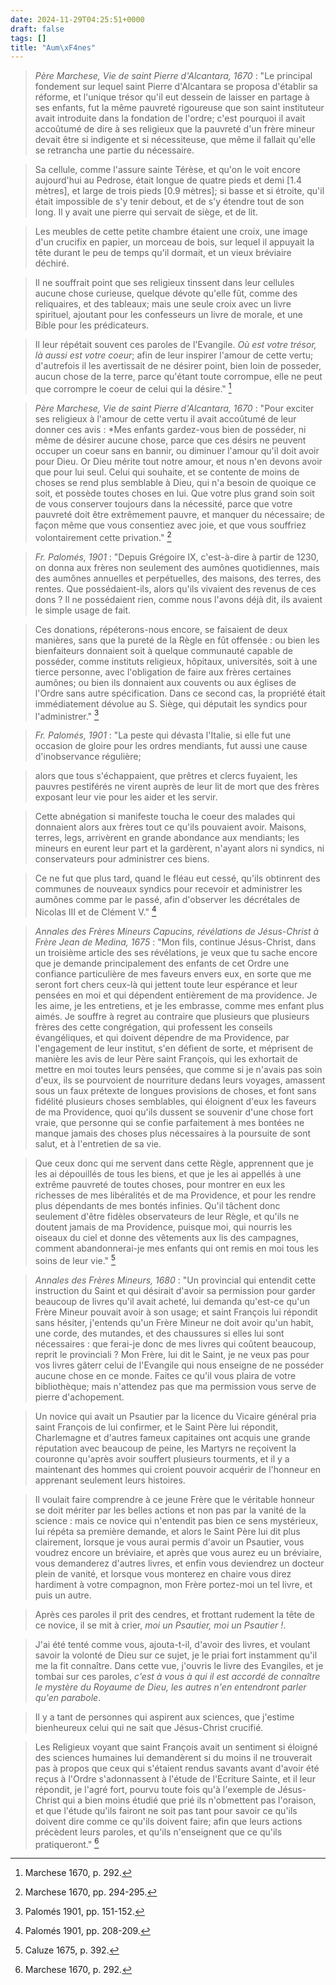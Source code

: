 ```yaml
---
date: 2024-11-29T04:25:51+0000
draft: false
tags: []
title: "Aum\xF4nes"
---
```





> *Père Marchese, Vie de saint Pierre d'Alcantara, 1670* : "Le principal fondement sur lequel saint Pierre d'Alcantara se proposa d'établir sa réforme, et l'unique trésor qu'il eut dessein de laisser en partage à ses enfants, fut la même pauvreté rigoureuse que son saint instituteur avait introduite dans la fondation de l'ordre; c'est pourquoi il avait accoûtumé de dire à ses religieux que la pauvreté d'un frère mineur devait être si indigente et si nécessiteuse, que même il fallait qu'elle se retrancha une partie du nécessaire.

> Sa cellule, comme l'assure sainte Térèse, et qu'on le voit encore aujourd'hui au Pedrose, était longue de quatre pieds et demi [1.4 mètres], et large de trois pieds [0.9 mètres]; si basse et si étroite, qu'il était impossible de s'y tenir debout, et de s'y étendre tout de son long. Il y avait une pierre qui servait de siège, et de lit.

> Les meubles de cette petite chambre étaient une croix, une image d'un crucifix en papier, un morceau de bois, sur lequel il appuyait la tête durant le peu de temps qu'il dormait, et un vieux bréviaire déchiré.

> Il ne souffrait point que ses religieux tinssent dans leur cellules aucune chose curieuse, quelque dévote qu'elle fût, comme des reliquaires, et des tableaux; mais une seule croix avec un livre spirituel, ajoutant pour les confesseurs un livre de morale, et une Bible pour les prédicateurs.

> Il leur répétait souvent ces paroles de l'Evangile. *Où est votre trésor, là aussi est votre coeur*; afin de leur inspirer l'amour de cette vertu; d'autrefois il les avertissait de ne désirer point, bien loin de posseder, aucun chose de la terre, parce qu'étant toute corrompue, elle ne peut que corrompre le coeur de celui qui la désire." [^1]

[^1]: Marchese 1670, p. 292.

> *Père Marchese, Vie de saint Pierre d'Alcantara, 1670* : "Pour exciter ses religieux à l'amour de cette vertu il avait accoûtumé de leur donner ces avis : *Mes enfants gardez-vous bien de posséder, ni même de désirer aucune chose, parce que ces désirs ne peuvent occuper un coeur sans en bannir, ou diminuer l'amour qu'il doit avoir pour Dieu. Or Dieu mérite tout notre amour, et nous n'en devons avoir que pour lui seul. Celui qui souhaite, et se contente de moins de choses se rend plus semblable à Dieu, qui n'a besoin de quoique ce soit, et possède toutes choses en lui. Que votre plus grand soin soit de vous conserver toujours dans la nécessité, parce que votre pauvreté doit être extrêmement pauvre, et manquer du nécessaire; de façon même que vous consentiez avec joie, et que vous souffriez volontairement cette privation." [^2]

[^2]: Marchese 1670, pp. 294-295.

> *Fr. Palomés, 1901* : "Depuis Grégoire IX, c'est-à-dire à partir de 1230, on donna aux frères non seulement des aumônes quotidiennes, mais des aumônes annuelles et perpétuelles, des maisons, des terres, des rentes. Que possédaient-ils, alors qu'ils vivaient des revenus de ces dons ? Il ne possédaient rien, comme nous l'avons déjà dit, ils avaient le simple usage de fait.

> Ces donations, répéterons-nous encore, se faisaient de deux manières, sans que la pureté de la Règle en fût offensée : ou bien les bienfaiteurs donnaient soit à quelque communauté capable de posséder, comme instituts religieux, hôpitaux, universités, soit à une tierce personne, avec l'obligation de faire aux frères certaines aumônes; ou bien ils donnaient aux couvents ou aux églises de l'Ordre sans autre spécification. Dans ce second cas, la propriété était immédiatement dévolue au S. Siège, qui députait les syndics pour l'administrer." [^3]

[^3]: Palomés 1901, pp. 151-152.

> *Fr. Palomés, 1901* : "La peste qui dévasta l'Italie, si elle fut une occasion de gloire pour les ordres mendiants, fut aussi une cause d'inobservance régulière; 

> alors que tous s'échappaient, que prêtres et clercs fuyaient, les pauvres pestiférés ne virent auprès de leur lit de mort que des frères exposant leur vie pour les aider et les servir.

> Cette abnégation si manifeste toucha le coeur des malades qui donnaient alors aux frères tout ce qu'ils pouvaient avoir. Maisons, terres, legs, arrivèrent en grande abondance aux mendiants; les mineurs en eurent leur part et la gardèrent, n'ayant alors ni syndics, ni conservateurs pour administrer ces biens.

> Ce ne fut que plus tard, quand le fléau eut cessé, qu'ils obtinrent des communes de nouveaux syndics pour recevoir et administrer les aumônes comme par le passé, afin d'observer les décrétales de Nicolas III et de Clément V." [^4]

[^4]: Palomés 1901, pp. 208-209.

> *Annales des Frères Mineurs Capucins, révélations de Jésus-Christ à Frère Jean de Medina, 1675* : "Mon fils, continue Jésus-Christ, dans un troisième article des ses révélations, je veux que tu sache encore que je demande principalement des enfants de cet Ordre une confiance particulière de mes faveurs envers eux, en sorte que me seront fort chers ceux-là qui jettent toute leur espérance et leur pensées en moi et qui dépendent entièrement de ma providence. Je les aime, je les entretiens, et je les embrasse, comme mes enfant plus aimés. Je souffre à regret au contraire que plusieurs que plusieurs frères des cette congrégation, qui professent les conseils évangéliques, et qui doivent dépendre de ma Providence, par l'engagement de leur institut, s'en défient de sorte, et méprisent de manière les avis de leur Père saint François, qui les exhortait de mettre en moi toutes leurs pensées, que comme si je n'avais pas soin d'eux, ils se pourvoient de nourriture dedans leurs voyages, amassent sous un faux prétexte de longues provisions de choses, et font sans fidélité plusieurs choses semblables, qui éloignent d'eux les faveurs de ma Providence, quoi qu'ils dussent se souvenir d'une chose fort vraie, que personne qui se confie parfaitement à mes bontées ne manque jamais des choses plus nécessaires à la poursuite de sont salut, et à l'entretien de sa vie.

> Que ceux donc qui me servent dans cette Règle, apprennent que je les ai dépouillés de tous les biens, et que je les ai appellés à une extrême pauvreté de toutes choses, pour montrer en eux les richesses de mes libéralités et de ma Providence, et pour les rendre plus dépendants de mes bontés infinies. Qu'il tâchent donc seulement d'être fidèles observateurs de leur Règle, et qu'ils ne doutent jamais de ma Providence, puisque moi, qui nourris les oiseaux du ciel et donne des vêtements aux lis des campagnes, comment abandonnerai-je mes enfants qui ont remis en moi tous les soins de leur vie." [^5]

[^5]: Caluze 1675, p. 392.

> *Annales des Frères Mineurs, 1680* : "Un provincial qui entendit cette instruction du Saint et qui désirait d'avoir sa permission pour garder beaucoup de livres qu'il avait acheté, lui demanda qu'est-ce qu'un Frère Mineur pouvait avoir à son usage; et saint François lui répondit sans hésiter, j'entends qu'un Frère Mineur ne doit avoir qu'un habit, une corde, des mutandes, et des chaussures si elles lui sont nécessaires : que ferai-je donc de mes livres qui coûtent beaucoup, reprit le provinciali ? Mon Frère, lui dit le Saint, je ne veux pas pour vos livres gâterr celui de l'Evangile qui nous enseigne de ne posséder aucune chose en ce monde. Faites ce qu'il vous plaira de votre bibliothèque; mais n'attendez pas que ma permission vous serve de pierre d'achopement.

> Un novice qui avait un Psautier par la licence du Vicaire général pria saint François de lui confirmer, et le Saint Père lui répondit, Charlemagne et d'autres fameux capitaines ont acquis une grande réputation avec beaucoup de peine, les Martyrs ne reçoivent la couronne qu'après avoir souffert plusieurs tourments, et il y a maintenant des hommes qui croient pouvoir acquérir de l'honneur en apprenant seulement leurs histoires.

> Il voulait faire comprendre à ce jeune Frère que le véritable honneur se doit mériter par les belles actions et non pas par la vanité de la science : mais ce novice qui n'entendit pas bien ce sens mystérieux, lui répéta sa première demande, et alors le Saint Père lui dit plus clairement, lorsque je vous aurai permis d'avoir un Psautier, vous voudrez encore un bréviaire, et après que vous aurez eu un bréviaire, vous demanderez d'autres livres, et enfin vous deviendrez un docteur plein de vanité, et lorsque vous monterez en chaire vous direz hardiment à votre compagnon, mon Frère  portez-moi un tel livre, et puis un autre.

> Après ces paroles il prit des cendres, et frottant rudement la tête de ce novice, il se mit à crier, *moi un Psautier, moi un Psautier !*.

> J'ai été tenté comme vous, ajouta-t-il, d'avoir des livres, et voulant savoir la volonté de Dieu sur ce sujet, je le priai fort instamment qu'il me la fit connaître. Dans cette vue, j'ouvris le livre des Evangiles, et je tombai sur ces paroles, *c'est à vous à qui il est accordé de connaître le mystère du Royaume de Dieu, les autres n'en entendront parler qu'en parabole*.

> Il y a tant de personnes qui aspirent aux sciences, que j'estime bienheureux celui qui ne sait que Jésus-Christ crucifié.

> Les Religieux voyant que saint François avait un sentiment si éloigné des sciences humaines lui demandèrent si du moins il ne trouverait pas à propos que ceux qui s'étaient rendus savants avant d'avoir été reçus à l'Ordre s'adonnassent à l'étude de l'Ecriture Sainte, et il leur répondit, je l'agré fort, pourvu toute fois qu'à l'exemple de Jésus-Christ qui a bien moins étudié que prié ils n'obmettent pas l'oraison, et que l'étude qu'ils fairont ne soit pas tant pour savoir ce qu'ils doivent dire comme ce qu'ils doivent faire; afin que leurs actions précèdent leurs paroles, et qu'ils n'enseignent que ce qu'ils pratiqueront." [^1]

[^1]: Castet 1680, t. 1, pp. 168-169.


